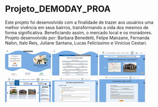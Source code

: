 # Projeto_DEMODAY_PROA
Este projeto foi desenvolvido com a finalidade de trazer aos usuários uma melhor vivência em seus bairros, transformando a vida dos mesmos de forma significativa. Beneficiando assim, o mercado local e os moradores. Projeto desenvolvido por: Barbara Benedetti, Felipe Manzano, Fernanda Nalon, Italo Reis, Juliane Santana, Lucas Felicíssimo e Vinícius Cestari.

<img src="/telas/tela_login.png" width="30%"></img> 
<img src="/telas/tela_cadastro.png" width="30%"></img>
<img src="/telas/tela_inicio.png" width="30%"></img> 
<img src="/telas/tela_empreendimentos.png" width="30%"></img>
<img src="/telas/tela_artigos.png" width="30%"></img> 
<img src="/telas/tela_contatos.png" width="30%"></img>
